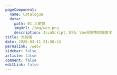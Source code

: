 ```yaml
---
pageComponent:
  name: Catalogue
  data:
    path: 01.大前端
    imgUrl: /img/web.png
    description: JavaScript、ES6、Vue框架等前端技术
title: 大前端
date: 2020-03-11 21:50:53
permalink: /web/
sidebar: false
article: false
comment: false
editLink: false
---
```

